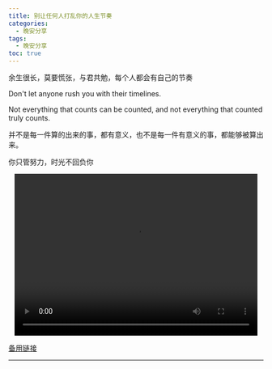 ```yaml
---
title: 别让任何人打乱你的人生节奏
categories:
  - 晚安分享
tags:
  - 晚安分享
toc: true 
---
```





余生很长，莫要慌张，与君共勉，每个人都会有自己的节奏

Don't let anyone rush you with their timelines.

Not everything that counts can be counted, and not everything that counted truly counts.

并不是每一件算的出来的事，都有意义，也不是每一件有意义的事，都能够被算出来。

你只管努力，时光不回负你



<p style="text-align:center">
   <video width="480" height="320" controls>
       <source src="/video/110.mp4">
   </video>
</p>
 <p><a href="/video/110.mp4">备用链接</a></p>
 
---







